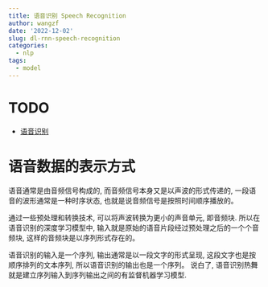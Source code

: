 ```yaml
---
title: 语音识别 Speech Recognition
author: wangzf
date: '2022-12-02'
slug: dl-rnn-speech-recognition
categories:
  - nlp
tags:
  - model
---
```


# TODO

* [语音识别](https://mp.weixin.qq.com/s?__biz=MzA5MjEyMTYwMg==&mid=2650243458&idx=1&sn=ca710d875a71f8e1287a00103efb9d61&chksm=8872deefbf0557f91878516d9cd765849a2594fa7f4baeffd2181d4f70fbae7fc94586b8f22d&scene=21#wechat_redirect)

# 语音数据的表示方式

语音通常是由音频信号构成的, 而音频信号本身又是以声波的形式传递的, 
一段语音的波形通常是一种时序状态, 也就是说音频信号是按照时间顺序播放的。

通过一些预处理和转换技术, 可以将声波转换为更小的声音单元, 即音频块. 
所以在语音识别的深度学习模型中, 输入就是原始的语音片段经过预处理之后的一个个音频块, 
这样的音频块是以序列形式存在的。

语音识别的输入是一个序列, 输出通常是以一段文字的形式呈现, 
这段文字也是按顺序排列的文本序列, 所以语音识别的输出也是一个序列。
说白了, 语音识别热舞就是建立序列输入到序列输出之间的有监督机器学习模型.

